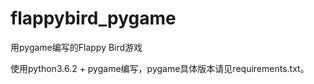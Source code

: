 # flappybird_pygame

用pygame编写的Flappy Bird游戏

使用python3.6.2 + pygame编写，pygame具体版本请见requirements.txt。